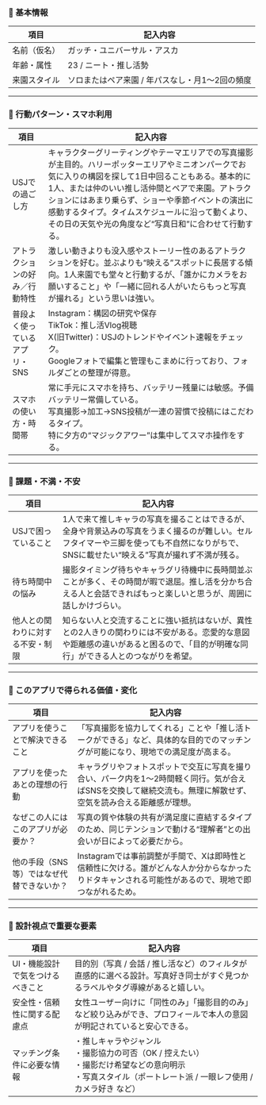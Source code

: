 ### 🔸 基本情報

| 項目     | 記入内容                       |
| ------ | -------------------------- |
| 名前（仮名） | ガッチ・ユニバーサル・アスカ             |
| 年齢・属性  | 23 / ニート・推し活勢              |
| 来園スタイル | ソロまたはペア来園 / 年パスなし・月1〜2回の頻度 |

---

### 🔸 行動パターン・スマホ利用

| 項目               | 記入内容                                                                                                                                                                                     |
| ---------------- | ---------------------------------------------------------------------------------------------------------------------------------------------------------------------------------------- |
| USJでの過ごし方        | キャラクターグリーティングやテーマエリアでの写真撮影が主目的。ハリーポッターエリアやミニオンパークでお気に入りの構図を探して1日中回ることもある。基本的に1人、または仲のいい推し活仲間とペアで来園。アトラクションにはあまり乗らず、ショーや季節イベントの演出に感動するタイプ。タイムスケジュールに沿って動くより、その日の天気や光の角度など“写真日和”に合わせて行動する。 |
| アトラクションの好み／行動特性  | 激しい動きよりも没入感やストーリー性のあるアトラクションを好む。並ぶよりも“映える”スポットに長居する傾向。1人来園でも堂々と行動するが、「誰かにカメラをお願いすること」や「一緒に回れる人がいたらもっと写真が撮れる」という思いは強い。                                                                    |
| 普段よく使っているアプリ・SNS | Instagram：構図の研究や保存<br>TikTok：推し活Vlog視聴<br>X(旧Twitter)：USJのトレンドやイベント速報をチェック。<br>Googleフォトで編集と管理もこまめに行っており、フォルダごとの整理が得意。                                                                   |
| スマホの使い方・時間帯      | 常に手元にスマホを持ち、バッテリー残量には敏感。予備バッテリー常備している。<br>写真撮影→加工→SNS投稿が一連の習慣で投稿にはこだわるタイプ。<br>特に夕方の“マジックアワー”は集中してスマホ操作をする。                                                                               |

---

### 🔸 課題・不満・不安

| 項目               | 記入内容                                                                                             |
| ---------------- | ------------------------------------------------------------------------------------------------ |
| USJで困っていること      | 1人で来て推しキャラの写真を撮ることはできるが、全身や背景込みの写真をうまく撮るのが難しい。セルフタイマーや三脚を使っても不自然になりがちで、SNSに載せたい“映える”写真が撮れず不満が残る。 |
| 待ち時間中の悩み         | 撮影タイミング待ちやキャラグリ待機中に長時間並ぶことが多く、その時間が暇で退屈。推し活を分かち合える人と会話できればもっと楽しいと思うが、周囲に話しかけづらい。                 |
| 他人との関わりに対する不安・制限 | 知らない人と交流することに強い抵抗はないが、異性との2人きりの関わりには不安がある。恋愛的な意図や距離感の違いがあると困るので、「目的が明確な同行」ができる人とのつながりを希望。        |

---

### 🔸 このアプリで得られる価値・変化

| 項目                     | 記入内容                                                                               |
| ---------------------- | ---------------------------------------------------------------------------------- |
| アプリを使うことで解決できること       | 「写真撮影を協力してくれる」ことや「推し活トークができる」など、具体的な目的でのマッチングが可能になり、現地での満足度が高まる。                   |
| アプリを使ったあとの理想の行動        | キャラグリやフォトスポットで交互に写真を撮り合い、パーク内を1〜2時間軽く同行。気が合えばSNSを交換して継続交流も。無理に解散せず、空気を読み合える距離感が理想。 |
| なぜこの人にはこのアプリが必要か？      | 写真の質や体験の共有が満足度に直結するタイプのため、同じテンションで動ける“理解者”との出会いが日によって必要だから。                        |
| 他の手段（SNS等）ではなぜ代替できないか？ | Instagramでは事前調整が手間で、Xは即時性と信頼性に欠ける。誰がどんな人か分からなかったりドタキャンされる可能性があるので、現地で即つながれるため。     |

---

### 🔸 設計視点で重要な要素

| 項目                | 記入内容                                                                                         |
| ----------------- | -------------------------------------------------------------------------------------------- |
| UI・機能設計で気をつけるべきこと | 目的別（写真 / 会話 / 推し活など）のフィルタが直感的に選べる設計。写真好き同士がすぐ見つかるラベルやタグ導線があると嬉しい。                            |
| 安全性・信頼性に関する配慮点    | 女性ユーザー向けに「同性のみ」「撮影目的のみ」など絞り込みができ、プロフィールで本人の意図が明記されていると安心できる。                                 |
| マッチング条件に必要な情報     | ・推しキャラやジャンル<br>・撮影協力の可否（OK / 控えたい）<br>・撮影だけ希望などの意向明示<br>・写真スタイル（ポートレート派 / 一眼レフ使用 / カメラ好き など） |